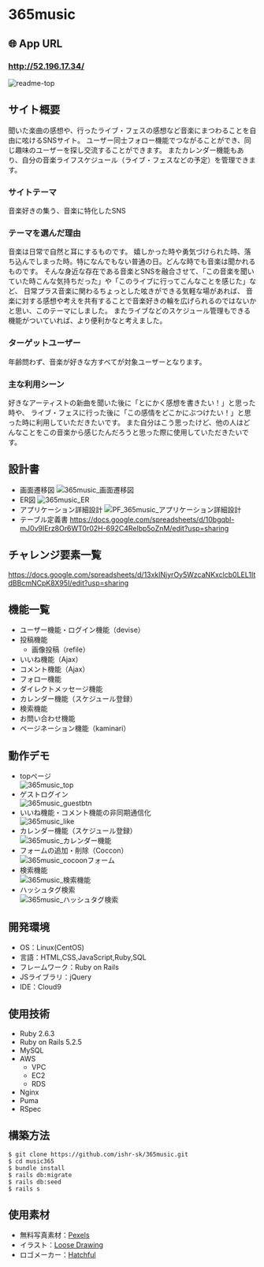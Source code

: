# 365music

## 🌐 App URL

### **http://52.196.17.34/**  
![readme-top](https://user-images.githubusercontent.com/84176168/131131476-0c63c84c-ca21-4a0f-8c5a-0a69643c2813.png)

## サイト概要
聞いた楽曲の感想や、行ったライブ・フェスの感想など音楽にまつわることを自由に呟けるSNSサイト。
ユーザー同士フォロー機能でつながることができ、同じ趣味のユーザーを探し交流することができます。
またカレンダー機能もあり、自分の音楽ライフスケジュール（ライブ・フェスなどの予定）を管理できます。

### サイトテーマ
音楽好きの集う、音楽に特化したSNS

### テーマを選んだ理由
音楽は日常で自然と耳にするものです。
嬉しかった時や勇気づけられた時、落ち込んでしまった時。特になんでもない普通の日。どんな時でも音楽は聞かれるものです。
そんな身近な存在である音楽とSNSを融合させて、「この音楽を聞いていた時こんな気持ちだった」や「このライブに行ってこんなことを感じた」など、
日常プラス音楽に関わるちょっとした呟きができる気軽な場があれば、
音楽に対する感想や考えを共有することで音楽好きの輪を広げられるのではないかと思い、このテーマにしました。
またライブなどのスケジュール管理もできる機能がついていれば、より便利かなと考えました。

### ターゲットユーザー
年齢問わず、音楽が好きな方すべてが対象ユーザーとなります。

### 主な利用シーン
好きなアーティストの新曲を聞いた後に「とにかく感想を書きたい！」と思った時や、
ライブ・フェスに行った後に「この感情をどこかにぶつけたい！」と思った時に利用していただきたいです。
また自分はこう思ったけど、他の人はどんなことをこの音楽から感じたんだろうと思った際に使用していただきたいです。

## 設計書
- 画面遷移図
![365music_画面遷移図](https://user-images.githubusercontent.com/84176168/131148542-d4000450-9393-4117-b793-96bc7618ad52.jpg)
- ER図
![365music_ER](https://user-images.githubusercontent.com/84176168/131140203-04bad33d-2476-4e60-b70a-c30b3e9e4772.jpg)
- アプリケーション詳細設計
![PF_365music_アプリケーション詳細設計](https://user-images.githubusercontent.com/84176168/131137786-fec7d8a4-6575-42ab-ad13-16b796e6fbe0.jpg)
- テーブル定義書
https://docs.google.com/spreadsheets/d/10bgqbl-mJ0v9IErz8Or6WT0r02H-692C4Relbp5oZnM/edit?usp=sharing

## チャレンジ要素一覧
https://docs.google.com/spreadsheets/d/13xkINjyrOy5WzcaNKxclcb0LEL1ItdBBcmNCpK8X95I/edit?usp=sharing

## 機能一覧
- ユーザー機能・ログイン機能（devise）
- 投稿機能
    - 画像投稿（refile）
- いいね機能（Ajax）
- コメント機能（Ajax）
- フォロー機能
- ダイレクトメッセージ機能
- カレンダー機能（スケジュール登録）
- 検索機能
- お問い合わせ機能
- ページネーション機能（kaminari）

## 動作デモ
- topページ  
![365music_top](https://user-images.githubusercontent.com/84176168/131208073-698cafe0-f811-4cea-abc5-4ba1aa57427a.gif)
- ゲストログイン  
![365music_guestbtn](https://user-images.githubusercontent.com/84176168/131211526-9052842f-377a-447e-afcd-def25d42586d.gif)
- いいね機能・コメント機能の非同期通信化  
![365music_like](https://user-images.githubusercontent.com/84176168/131499652-f6222cbe-77f2-489d-95a3-262c9f12d5b6.gif)
- カレンダー機能（スケジュール登録）  
![365music_カレンダー機能](https://user-images.githubusercontent.com/84176168/131219312-8b637bc4-6296-497a-8b09-3b3da706c9ca.gif)
- フォームの追加・削除（Coccon）  
![365music_cocoonフォーム](https://user-images.githubusercontent.com/84176168/131219722-5bbe9c2a-06b2-42b3-a734-77ef7d91d3db.gif)
- 検索機能  
![365music_検索機能](https://user-images.githubusercontent.com/84176168/131219900-b68abed6-2d2e-47c5-bc71-e26f4a4d7694.gif)
- ハッシュタグ検索  
![365music_ハッシュタグ検索](https://user-images.githubusercontent.com/84176168/131222414-d101b4e2-b8ce-4ca4-9deb-2288bbd9862b.gif)

## 開発環境
- OS：Linux(CentOS)
- 言語：HTML,CSS,JavaScript,Ruby,SQL
- フレームワーク：Ruby on Rails
- JSライブラリ：jQuery
- IDE：Cloud9

## 使用技術
- Ruby 2.6.3
- Ruby on Rails 5.2.5
- MySQL
- AWS
    - VPC
    - EC2
    - RDS
- Nginx
- Puma
- RSpec

## 構築方法
```
$ git clone https://github.com/ishr-sk/365music.git
$ cd music365
$ bundle install
$ rails db:migrate
$ rails db:seed
$ rails s
```

## 使用素材
- 無料写真素材：[Pexels](https://www.pexels.com/ja-jp/)
- イラスト：[Loose Drawing](https://loosedrawing.com/)
- ロゴメーカー：[Hatchful](https://hatchful.shopify.com/ja/)
